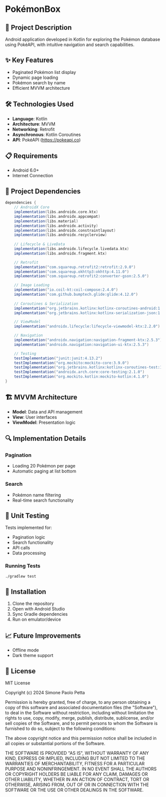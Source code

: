 # PokémonBox

## 📝 Project Description
Android application developed in Kotlin for exploring the Pokémon database using PokéAPI, with intuitive navigation and search capabilities.

## ✨ Key Features
- Paginated Pokémon list display
- Dynamic page loading
- Pokémon search by name
- Efficient MVVM architecture

## 🛠 Technologies Used
- **Language**: Kotlin
- **Architecture**: MVVM
- **Networking**: Retrofit
- **Asynchronous**: Kotlin Coroutines
- **API**: PokéAPI (https://pokeapi.co)

## 📋 Requirements
- Android 6.0+
- Internet Connection

## 🔧 Project Dependencies
```gradle
dependencies {
    // AndroidX Core
    implementation(libs.androidx.core.ktx)
    implementation(libs.androidx.appcompat)
    implementation(libs.material)
    implementation(libs.androidx.activity)
    implementation(libs.androidx.constraintlayout)
    implementation(libs.androidx.recyclerview)
    
    // Lifecycle & LiveData
    implementation(libs.androidx.lifecycle.livedata.ktx)
    implementation(libs.androidx.fragment.ktx)

    // Retrofit
    implementation("com.squareup.retrofit2:retrofit:2.9.0")
    implementation("com.squareup.okhttp3:okhttp:4.11.0")
    implementation("com.squareup.retrofit2:converter-gson:2.5.0")

    // Image Loading
    implementation("io.coil-kt:coil-compose:2.4.0")
    implementation("com.github.bumptech.glide:glide:4.12.0")
    
    // Coroutines & Serialization
    implementation("org.jetbrains.kotlinx:kotlinx-coroutines-android:1.7.1")
    implementation("org.jetbrains.kotlinx:kotlinx-serialization-json:1.6.0")

    // ViewModel
    implementation("androidx.lifecycle:lifecycle-viewmodel-ktx:2.2.0")

    // Navigation
    implementation("androidx.navigation:navigation-fragment-ktx:2.5.3")
    implementation("androidx.navigation:navigation-ui-ktx:2.5.3")

    // Testing
    testImplementation("junit:junit:4.13.2")
    testImplementation("org.mockito:mockito-core:3.9.0")
    testImplementation("org.jetbrains.kotlinx:kotlinx-coroutines-test:1.5.0")
    testImplementation("androidx.arch.core:core-testing:2.1.0")
    testImplementation("org.mockito.kotlin:mockito-kotlin:4.1.0")
}
```

## 🏗 MVVM Architecture
- **Model**: Data and API management
- **View**: User interfaces
- **ViewModel**: Presentation logic

## 🔍 Implementation Details

### Pagination
- Loading 20 Pokémon per page
- Automatic paging at list bottom

### Search
- Pokémon name filtering
- Real-time search functionality

## 🧪 Unit Testing
Tests implemented for:
- Pagination logic
- Search functionality
- API calls
- Data processing

### Running Tests
```bash
./gradlew test
```

## 🚀 Installation
1. Clone the repository
2. Open with Android Studio
3. Sync Gradle dependencies
4. Run on emulator/device

## 📈 Future Improvements
- Offline mode
- Dark theme support

## 📄 License

MIT License

Copyright (c) 2024 Simone Paolo Petta

Permission is hereby granted, free of charge, to any person obtaining a copy
of this software and associated documentation files (the "Software"), to deal
in the Software without restriction, including without limitation the rights
to use, copy, modify, merge, publish, distribute, sublicense, and/or sell
copies of the Software, and to permit persons to whom the Software is
furnished to do so, subject to the following conditions:

The above copyright notice and this permission notice shall be included in all
copies or substantial portions of the Software.

THE SOFTWARE IS PROVIDED "AS IS", WITHOUT WARRANTY OF ANY KIND, EXPRESS OR
IMPLIED, INCLUDING BUT NOT LIMITED TO THE WARRANTIES OF MERCHANTABILITY,
FITNESS FOR A PARTICULAR PURPOSE AND NONINFRINGEMENT. IN NO EVENT SHALL THE
AUTHORS OR COPYRIGHT HOLDERS BE LIABLE FOR ANY CLAIM, DAMAGES OR OTHER
LIABILITY, WHETHER IN AN ACTION OF CONTRACT, TORT OR OTHERWISE, ARISING FROM,
OUT OF OR IN CONNECTION WITH THE SOFTWARE OR THE USE OR OTHER DEALINGS IN THE
SOFTWARE.
